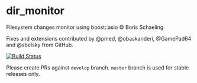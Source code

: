 dir_monitor
===========

Filesystem changes monitor using boost::asio © Boris Schaeling

Fixes and extensions contributed by @pmed, @obaskanderi, @GamePad64 and @sbelsky from GitHub.

[![Build Status](https://travis-ci.org/berkus/dir_monitor.svg?branch=master)](https://travis-ci.org/berkus/dir_monitor)

Please create PRs against `develop` branch. `master` branch is used for stable releases only.

